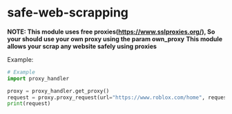 # safe-web-scrapping

**NOTE: This module uses free proxies(https://www.sslproxies.org/), So your should use your own proxy using the param own_proxy**
**This module allows your scrap any website safely using proxies**

Example:
```py
# Example
import proxy_handler

proxy = proxy_handler.get_proxy()
request = proxy.proxy_request(url="https://www.roblox.com/home", request_type="get")
print(request)
```
